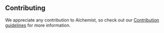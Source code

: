 ## Contributing

We appreciate any contribution to Alchemist, so check out our [Contribution guidelines](https://github.com/tonini/alchemist.el/blob/master/CONTRIBUTING.md) for more information.
